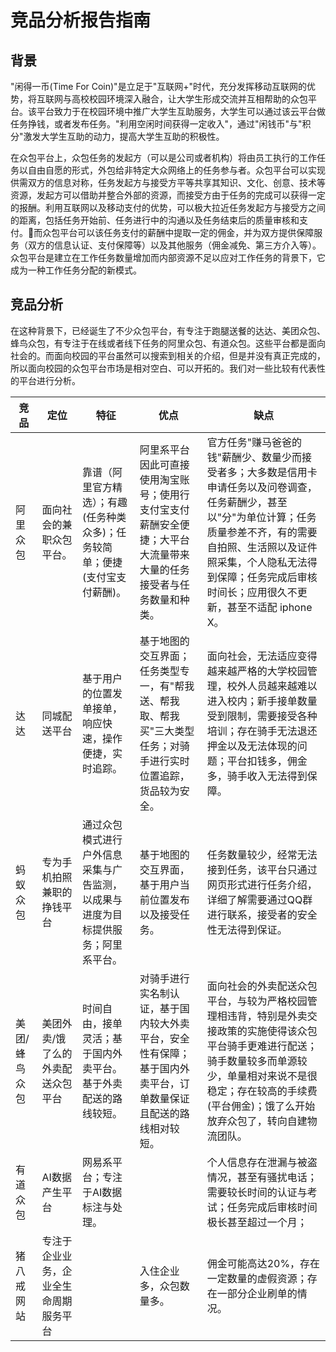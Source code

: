 # 竞品分析报告指南
## 背景

"闲得一币(Time For Coin)"是立足于"互联网+"时代，充分发挥移动互联网的优势，将互联网与高校校园环境深入融合，让大学生形成交流并互相帮助的众包平台。该平台致力于在校园环境中推广大学生互助服务，大学生可以通过该云平台做任务挣钱，或者发布任务。"利用空闲时间获得一定收入"，通过"闲钱币"与"积分"激发大学生互助的动力，提高大学生互助的积极性。



在众包平台上，众包任务的发起方（可以是公司或者机构）将由员工执行的工作任务以自由自愿的形式，外包给非特定大众网络上的任务参与者。众包平台可以实现供需双方的信息对称，任务发起方与接受方平等共享其知识、文化、创意、技术等资源，发起方可以借助并整合外部的资源，而接受方由于任务的完成可以获得一定的报酬。利用互联网以及移动支付的优势，可以极大拉近任务发起方与接受方之间的距离，包括任务开始前、任务进行中的沟通以及任务结束后的质量审核和支付。而众包平台可以该任务支付的薪酬中提取一定的佣金，并为双方提供保障服务（双方的信息认证、支付保障等）以及其他服务（佣金减免、第三方介入等）。众包平台是建立在工作任务数量增加而内部资源不足以应对工作任务的背景下，它成为一种工作任务分配的新模式。

## 竞品分析

在这种背景下，已经诞生了不少众包平台，有专注于跑腿送餐的达达、美团众包、蜂鸟众包，有专注于在线或者线下任务的阿里众包、有道众包。这些平台都是面向社会的。而面向校园的平台虽然可以搜索到相关的介绍，但是并没有真正完成的，所以面向校园的众包平台市场是相对空白、可以开拓的。我们对一些比较有代表性的平台进行分析。

| 竞品          | 定位                                   | 特征                                                         | 优点                                                         | 缺点                                                         |
| ------------- | -------------------------------------- | ------------------------------------------------------------ | ------------------------------------------------------------ | ------------------------------------------------------------ |
| 阿里众包      | 面向社会的兼职众包平台。               | 靠谱（阿里官方精选）；有趣(任务种类众多)；任务较简单；便捷(支付宝支付薪酬)。 | 阿里系平台因此可直接使用淘宝账号；使用行支付宝支付薪酬安全便捷；大平台大流量带来大量的任务接受者与任务数量和种类。 | 官方任务"赚马爸爸的钱"薪酬少、数量少而接受者多；大多数是信用卡申请任务以及问卷调查，任务薪酬少，甚至以"分"为单位计算；任务质量参差不齐，有的需要自拍照、生活照以及证件照采集，个人隐私无法得到保障；任务完成后审核时间长；应用很久不更新，甚至不适配 iphone X。 |
| 达达          | 同城配送平台                           | 基于用户的位置发单接单，响应快速，操作便捷，实时追踪。       | 基于地图的交互界面；任务类型专一，有"帮我送、帮我取、帮我买"三大类型任务；对骑手进行实时位置追踪，货品较为安全。 | 面向社会，无法适应变得越来越严格的大学校园管理，校外人员越来越难以进入校内；新手接单数量受到限制，需要接受各种培训；存在骑手无法退还押金以及无法体现的问题；平台扣钱多，佣金多，骑手收入无法得到保障。 |
| 蚂蚁众包      | 专为手机拍照兼职的挣钱平台             | 通过众包模式进行户外信息采集与广告监测，以成果与进度为目标提供服务；阿里系平台。 | 基于地图的交互界面，基于用户当前位置发布以及接受任务。       | 任务数量较少，经常无法接到任务，该平台只通过网页形式进行任务介绍，详细了解需要通过QQ群进行联系，接受者的安全性无法得到保证。 |
| 美团/蜂鸟众包 | 美团外卖/饿了么的外卖配送众包平台      | 时间自由，接单灵活；基于国内外卖平台。基于外卖配送的路线较短。 | 对骑手进行实名制认证，基于国内较大外卖平台，安全性有保障；基于国内外卖平台，订单数量保证且配送的路线相对较短。 | 面向社会的外卖配送众包平台，与较为严格校园管理相违背，特别是外卖交接政策的实施使得该众包平台骑手更难进行配送；骑手数量较多而单源较少，单量相对来说不是很稳定；存在较高的手续费(平台佣金)；饿了么开始放弃众包了，转向自建物流团队。 |
| 有道众包      | AI数据产生平台                         | 网易系平台；专注于AI数据标注与处理。                         |                                                              | 个人信息存在泄漏与被盗情况，甚至有骚扰电话；需要较长时间的认证与考试；任务完成后审核时间极长甚至超过一个月； |
| 猪八戒网站    | 专注于企业业务，企业全生命周期服务平台 |                                                              | 入住企业多，众包数量多。                                     | 佣金可能高达20%，存在一定数量的虚假资源；存在一部分企业刷单的情况。 |
